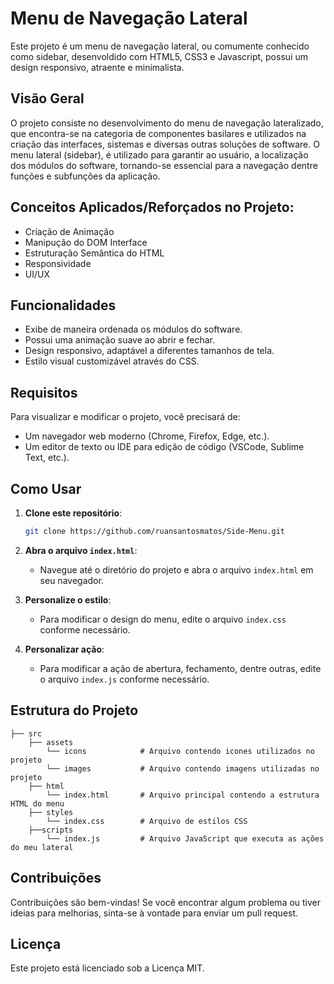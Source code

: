 # Menu de Navegação Lateral 

Este projeto é um menu de navegação lateral, ou comumente conhecido como sidebar, desenvoldido com
HTML5, CSS3 e Javascript, possui um design responsivo, atraente e minimalista.

## Visão Geral

O projeto consiste no desenvolvimento do menu de navegação lateralizado, que encontra-se na categoria de componentes basilares e 
utilizados na criação das interfaces, sistemas e diversas outras soluções de software. O menu lateral (sidebar), é utilizado para garantir ao
usuário, a localização dos módulos do software, tornando-se essencial para a navegação dentre funções e subfunções da aplicação.

## Conceitos Aplicados/Reforçados no Projeto:

- Criação de Animação
- Manipução do DOM Interface
- Estruturação Semântica do HTML
- Responsividade
- UI/UX

## Funcionalidades

- Exibe de maneira ordenada os módulos do software.
- Possui uma animação suave ao abrir e fechar.
- Design responsivo, adaptável a diferentes tamanhos de tela.
- Estilo visual customizável através do CSS.

## Requisitos

Para visualizar e modificar o projeto, você precisará de:

- Um navegador web moderno (Chrome, Firefox, Edge, etc.).
- Um editor de texto ou IDE para edição de código (VSCode, Sublime Text, etc.).

## Como Usar

1. **Clone este repositório**:
    ```bash
    git clone https://github.com/ruansantosmatos/Side-Menu.git
    ```

2. **Abra o arquivo `index.html`**:
    - Navegue até o diretório do projeto e abra o arquivo `index.html` em seu navegador.

3. **Personalize o estilo**:
    - Para modificar o design do menu, edite o arquivo `index.css` conforme necessário.

4. **Personalizar ação**:
    - Para modificar a ação de abertura, fechamento, dentre outras, edite o arquivo `index.js` conforme necessário.

## Estrutura do Projeto

```plaintext
├── src
    ├── assets
        └── icons            # Arquivo contendo icones utilizados no projeto
        └── images           # Arquivo contendo imagens utilizadas no projeto
    ├── html
        └── index.html       # Arquivo principal contendo a estrutura HTML do menu
    ├── styles
        └── index.css        # Arquivo de estilos CSS
    ├──scripts
        └── index.js         # Arquivo JavaScript que executa as ações do meu lateral
```

## Contribuições

Contribuições são bem-vindas! Se você encontrar algum problema ou tiver ideias para melhorias, sinta-se à vontade para enviar um pull request.

## Licença

Este projeto está licenciado sob a Licença MIT.